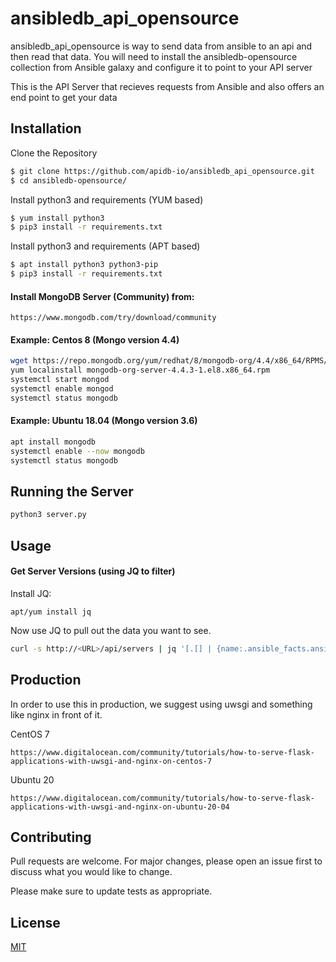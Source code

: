 # ansibledb_api_opensource

ansibledb_api_opensource is way to send data from ansible to an api and then read that data. You will need to install the ansibledb-opensource collection from Ansible galaxy and configure it to point to your API server

This is the API Server that recieves requests from Ansible and also offers an end point to get your data

## Installation

Clone the Repository
```bash
$ git clone https://github.com/apidb-io/ansibledb_api_opensource.git
$ cd ansibledb-opensource/
```

Install python3 and requirements (YUM based)
```bash
$ yum install python3
$ pip3 install -r requirements.txt
```

Install python3 and requirements (APT based)
```bash
$ apt install python3 python3-pip
$ pip3 install -r requirements.txt
```

#### Install MongoDB Server (Community) from:
```url
https://www.mongodb.com/try/download/community
```

#### Example: Centos 8 (Mongo version 4.4)
```bash
wget https://repo.mongodb.org/yum/redhat/8/mongodb-org/4.4/x86_64/RPMS/mongodb-org-server-4.4.3-1.el8.x86_64.rpm
yum localinstall mongodb-org-server-4.4.3-1.el8.x86_64.rpm
systemctl start mongod 
systemctl enable mongod
systemctl status mongodb
```

#### Example: Ubuntu 18.04 (Mongo version 3.6)
```bash
apt install mongodb
systemctl enable --now mongodb
systemctl status mongodb
```

## Running the Server

```bash
python3 server.py
```

## Usage

#### Get Server Versions (using JQ to filter)

Install JQ:
````
apt/yum install jq
````

Now use JQ to pull out the data you want to see.
```bash
curl -s http://<URL>/api/servers | jq '[.[] | {name:.ansible_facts.ansible_fqdn, distribution:.ansible_facts.ansible_distribution,  version: .ansible_facts.ansible_distribution_version}]'
```

## Production
In order to use this in production, we suggest using uwsgi and something like nginx in front of it.

CentOS 7
```url
https://www.digitalocean.com/community/tutorials/how-to-serve-flask-applications-with-uwsgi-and-nginx-on-centos-7
``` 
Ubuntu 20
```url
https://www.digitalocean.com/community/tutorials/how-to-serve-flask-applications-with-uwsgi-and-nginx-on-ubuntu-20-04
```


## Contributing
Pull requests are welcome. For major changes, please open an issue first to discuss what you would like to change.

Please make sure to update tests as appropriate.

## License
[MIT](https://choosealicense.com/licenses/mit/)
